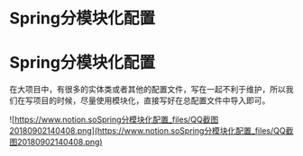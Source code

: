 # Spring分模块化配置

# Spring分模块化配置

在大项目中，有很多的实体类或者其他的配置文件，写在一起不利于维护，所以我们在写项目的时候，尽量使用模块化，直接写好在总配置文件中导入即可。

![https://www.notion.soSpring分模块化配置_files/QQ截图20180902140408.png](https://www.notion.soSpring分模块化配置_files/QQ截图20180902140408.png)